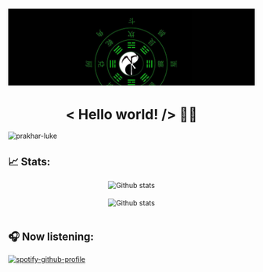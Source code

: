 ![LuKe](https://github.com/prakhar-luke/prakhar-luke/blob/cfbdbd7ddb6232ab9efd1823283b49b961ff6477/Lu1ke.jpg)
<h1 align='center'>< Hello world! /> 🤘🏻</h1> 
<p align="left"> <img src="https://komarev.com/ghpvc/?username=prakhar-luke&label=PROFILE%20VIEWS&color=05c70e&style=flat-square" alt="prakhar-luke" /> </p> 
 
## 📈 Stats:
<div align='center'>
    <img src='https://github-readme-stats.vercel.app/api?username=prakhar-luke&show_icons=true&count_private=true&hide_border=true&theme=chartreuse-dark' alt='Github stats' align='center' />
</div>
<br />

<div align='center'>
    <img src='https://github-readme-streak-stats.herokuapp.com/?user=prakhar-luke&theme=chartreuse-dark' alt='Github stats' align='center' />
</div>
<br />

<!---
<div align='center'>
    <img src='https://github-readme-stats.vercel.app/api/wakatime?username=@Prakhar_Luke&theme=chartreuse-dark&layout=compact' alt='Languages over last 7 days ' align='center' />
</div>
<br />
--->
  
## :headphones: Now listening:
[![spotify-github-profile](https://spotify-github-profile.vercel.app/api/view?uid=milk3vvnhxud78ca2buarvkpx&cover_image=true&theme=default)](https://spotify-github-profile.vercel.app/api/view?uid=milk3vvnhxud78ca2buarvkpx&redirect=true)
